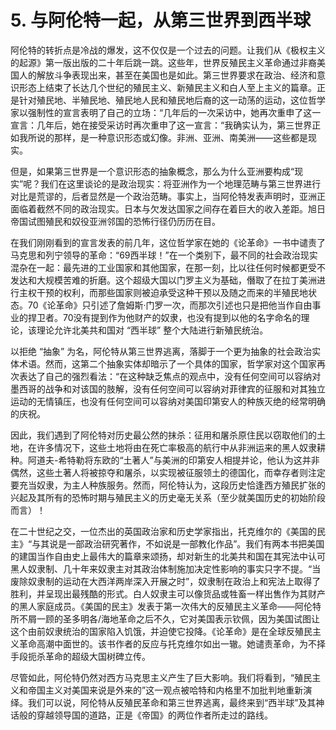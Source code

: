 # 5. 与阿伦特一起，从第三世界到西半球

阿伦特的转折点是冷战的爆发，这不仅仅是一个过去的问题。让我们从《极权主义的起源》第一版出版的二十年后跳一跳。这些年，世界反殖民主义革命通过非裔美国人的解放斗争表现出来，甚至在美国也是如此。第三世界要求在政治、经济和意识形态上结束了长达几个世纪的殖民主义、新殖民主义和白人至上主义的篇章。正是针对殖民地、半殖民地、殖民地人民和殖民地后裔的这一动荡的运动，这位哲学家以强制性的宣言表明了自己的立场：“几年后的一次采访中，她再次重申了这一宣言：几年后，她在接受采访时再次重申了这一宣言：“我确实认为，第三世界正如我所说的那样，是一种意识形态或幻像。非洲、亚洲、南美洲——这些都是现实。

但是，如果第三世界是一个意识形态的抽象概念，那么为什么亚洲要构成“现实”呢？我们在这里谈论的是政治现实：将亚洲作为一个地理范畴与第三世界进行对比是荒谬的，后者显然是一个政治范畴。事实上，当阿伦特发表声明时，亚洲正面临着截然不同的政治现实。日本与欠发达国家之间存在着巨大的收入差距。旭日帝国试图殖民和奴役亚洲邻国的恐怖行径仍历历在目。

在我们刚刚看到的宣言发表的前几年，这位哲学家在她的《论革命》一书中谴责了马克思和列宁领导的革命：“69西半球！”在一个类别下，最不同的社会政治现实混杂在一起：最先进的工业国家和其他国家，在那一刻，比以往任何时候都更受不发达和大规模苦难的折磨。这个超级大国以门罗主义为基础，僭取了在拉丁美洲进行主权干预的权利，而那些国家则被迫承受这种干预以及随之而来的半殖民地状态。70《论革命》只引述了詹姆斯·门罗一次，而那次引述也只是把他当作自由事业的捍卫者。70没有提到作为他财产的奴隶，也没有提到以他的名字命名的理论，该理论允许北美共和国对 “西半球” 整个大陆进行新殖民统治。

以拒绝 “抽象” 为名，阿伦特从第三世界逃离，落脚于一个更为抽象的社会政治实体术语。然而，这第二个抽象实体却暗示了一个具体的国家，哲学家对这个国家再次表达了自己的强烈看法：“在这种缺乏焦点的观点中，没有任何空间可以容纳对墨西哥的战争和对该国的肢解，没有任何空间可以容纳对菲律宾的征服和对其独立运动的无情镇压，也没有任何空间可以容纳对美国印第安人的种族灭绝的经常明确的庆祝。

因此，我们遇到了阿伦特对历史最公然的抹杀：征用和屠杀原住民以窃取他们的土地，在许多情况下，这些土地将由在死亡率极高的航行中从非洲运来的黑人奴隶耕种。阿道夫-希特勒将东欧的“土著人”与美洲的印第安人相提并论，他认为这并非偶然，这些土著人将被掠夺和屠杀，以实现被征服领土的德国化，而幸存者则注定要充当奴隶，为主人种族服务。然而，阿伦特认为，这段历史恰逢西方殖民扩张的兴起及其所有的恐怖时期与殖民主义的历史毫无关系（至少就美国历史的初始阶段而言）！

在二十世纪之交，一位杰出的英国政治家和历史学家指出，托克维尔的《美国的民主》“与其说是一部政治研究著作，不如说是一部教化作品”。我们有两本书把美国的建国当作自由史上最伟大的篇章来颂扬，却对新生的北美共和国在其宪法中认可黑人奴隶制、几十年来奴隶主对其政治体制施加决定性影响的事实只字不提。“当废除奴隶制的运动在大西洋两岸深入开展之时”，奴隶制在政治上和宪法上取得了胜利，并呈现出最残酷的形式。白人奴隶主可以像货品或牲畜一样出售作为其财产的黑人家庭成员。《美国的民主》发表于第一次伟大的反殖民主义革命——阿伦特所不屑一顾的圣多明各/海地革命之后不久，它对美国表示钦佩，因为美国试图让这个由前奴隶统治的国家陷入饥饿，并迫使它投降。《论革命》是在全球反殖民主义革命高潮中面世的。该书作者的反应与托克维尔如出一辙。她谴责革命，为不择手段扼杀革命的超级大国树碑立传。

尽管如此，阿伦特仍然对西方马克思主义产生了巨大影响。我们将看到，“殖民主义和帝国主义对美国来说是外来的”这一观点被哈特和内格里不加批判地重新演绎。我们可以说，阿伦特从反殖民革命和第三世界逃离，最终来到“西半球”及其神话般的穿越领导国的道路，正是《帝国》的两位作者所走过的路线。

